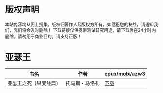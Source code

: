# 版权声明

本站内容均从网上搜集，版权归著作人及版权方所有，如侵犯您的权益，请通知我们，我们将会及时删除！ 下载链接仅供宽带测试研究用途，请下载后在24小时内删除，请勿用于商业目的。请支持正版！

# 亚瑟王

| 书名 | 作者 | epub/mobi/azw3 |
| --- | --- | --- |
| 亚瑟王之死（果麦经典） | 托马斯・马洛礼 | [下载](https://url89.ctfile.com/f/31084289-1357050838-0f3df6?p=8866) |
